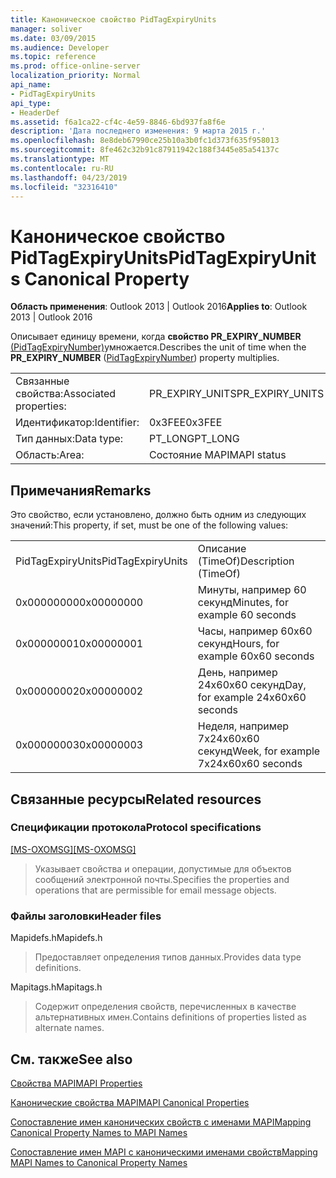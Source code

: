 ```yaml
---
title: Каноническое свойство PidTagExpiryUnits
manager: soliver
ms.date: 03/09/2015
ms.audience: Developer
ms.topic: reference
ms.prod: office-online-server
localization_priority: Normal
api_name:
- PidTagExpiryUnits
api_type:
- HeaderDef
ms.assetid: f6a1ca22-cf4c-4e59-8846-6bd937fa8f6e
description: 'Дата последнего изменения: 9 марта 2015 г.'
ms.openlocfilehash: 8e8deb67990ce25b10a3b0fc1d373f635f958013
ms.sourcegitcommit: 8fe462c32b91c87911942c188f3445e85a54137c
ms.translationtype: MT
ms.contentlocale: ru-RU
ms.lasthandoff: 04/23/2019
ms.locfileid: "32316410"
---
```

# <a name="pidtagexpiryunits-canonical-property"></a><span data-ttu-id="7c519-103">Каноническое свойство PidTagExpiryUnits</span><span class="sxs-lookup"><span data-stu-id="7c519-103">PidTagExpiryUnits Canonical Property</span></span>

  
  
<span data-ttu-id="7c519-104">**Область применения**: Outlook 2013 | Outlook 2016</span><span class="sxs-lookup"><span data-stu-id="7c519-104">**Applies to**: Outlook 2013 | Outlook 2016</span></span> 
  
<span data-ttu-id="7c519-105">Описывает единицу времени, когда **свойство PR_EXPIRY_NUMBER** [(PidTagExpiryNumber)](pidtagexpirynumber-canonical-property.md)умножается.</span><span class="sxs-lookup"><span data-stu-id="7c519-105">Describes the unit of time when the **PR_EXPIRY_NUMBER** ([PidTagExpiryNumber](pidtagexpirynumber-canonical-property.md)) property multiplies.</span></span>
  
|||
|:-----|:-----|
|<span data-ttu-id="7c519-106">Связанные свойства:</span><span class="sxs-lookup"><span data-stu-id="7c519-106">Associated properties:</span></span>  <br/> |<span data-ttu-id="7c519-107">PR_EXPIRY_UNITS</span><span class="sxs-lookup"><span data-stu-id="7c519-107">PR_EXPIRY_UNITS</span></span>  <br/> |
|<span data-ttu-id="7c519-108">Идентификатор:</span><span class="sxs-lookup"><span data-stu-id="7c519-108">Identifier:</span></span>  <br/> |<span data-ttu-id="7c519-109">0x3FEE</span><span class="sxs-lookup"><span data-stu-id="7c519-109">0x3FEE</span></span>  <br/> |
|<span data-ttu-id="7c519-110">Тип данных:</span><span class="sxs-lookup"><span data-stu-id="7c519-110">Data type:</span></span>  <br/> |<span data-ttu-id="7c519-111">PT_LONG</span><span class="sxs-lookup"><span data-stu-id="7c519-111">PT_LONG</span></span>  <br/> |
|<span data-ttu-id="7c519-112">Область:</span><span class="sxs-lookup"><span data-stu-id="7c519-112">Area:</span></span>  <br/> |<span data-ttu-id="7c519-113">Состояние MAPI</span><span class="sxs-lookup"><span data-stu-id="7c519-113">MAPI status</span></span>  <br/> |
   
## <a name="remarks"></a><span data-ttu-id="7c519-114">Примечания</span><span class="sxs-lookup"><span data-stu-id="7c519-114">Remarks</span></span>

<span data-ttu-id="7c519-115">Это свойство, если установлено, должно быть одним из следующих значений:</span><span class="sxs-lookup"><span data-stu-id="7c519-115">This property, if set, must be one of the following values:</span></span>
  
|||
|:-----|:-----|
|<span data-ttu-id="7c519-116">PidTagExpiryUnits</span><span class="sxs-lookup"><span data-stu-id="7c519-116">PidTagExpiryUnits</span></span>  <br/> |<span data-ttu-id="7c519-117">Описание (TimeOf)</span><span class="sxs-lookup"><span data-stu-id="7c519-117">Description (TimeOf)</span></span>  <br/> |
|<span data-ttu-id="7c519-118">0x00000000</span><span class="sxs-lookup"><span data-stu-id="7c519-118">0x00000000</span></span>  <br/> |<span data-ttu-id="7c519-119">Минуты, например 60 секунд</span><span class="sxs-lookup"><span data-stu-id="7c519-119">Minutes, for example 60 seconds</span></span>  <br/> |
|<span data-ttu-id="7c519-120">0x00000001</span><span class="sxs-lookup"><span data-stu-id="7c519-120">0x00000001</span></span>  <br/> |<span data-ttu-id="7c519-121">Часы, например 60x60 секунд</span><span class="sxs-lookup"><span data-stu-id="7c519-121">Hours, for example 60x60 seconds</span></span>  <br/> |
|<span data-ttu-id="7c519-122">0x00000002</span><span class="sxs-lookup"><span data-stu-id="7c519-122">0x00000002</span></span>  <br/> |<span data-ttu-id="7c519-123">День, например 24x60x60 секунд</span><span class="sxs-lookup"><span data-stu-id="7c519-123">Day, for example 24x60x60 seconds</span></span>  <br/> |
|<span data-ttu-id="7c519-124">0x00000003</span><span class="sxs-lookup"><span data-stu-id="7c519-124">0x00000003</span></span>  <br/> |<span data-ttu-id="7c519-125">Неделя, например 7x24x60x60 секунд</span><span class="sxs-lookup"><span data-stu-id="7c519-125">Week, for example 7x24x60x60 seconds</span></span>  <br/> |
   
## <a name="related-resources"></a><span data-ttu-id="7c519-126">Связанные ресурсы</span><span class="sxs-lookup"><span data-stu-id="7c519-126">Related resources</span></span>

### <a name="protocol-specifications"></a><span data-ttu-id="7c519-127">Спецификации протокола</span><span class="sxs-lookup"><span data-stu-id="7c519-127">Protocol specifications</span></span>

<span data-ttu-id="7c519-128">[[MS-OXOMSG]](https://msdn.microsoft.com/library/daa9120f-f325-4afb-a738-28f91049ab3c%28Office.15%29.aspx)</span><span class="sxs-lookup"><span data-stu-id="7c519-128">[[MS-OXOMSG]](https://msdn.microsoft.com/library/daa9120f-f325-4afb-a738-28f91049ab3c%28Office.15%29.aspx)</span></span>
  
> <span data-ttu-id="7c519-129">Указывает свойства и операции, допустимые для объектов сообщений электронной почты.</span><span class="sxs-lookup"><span data-stu-id="7c519-129">Specifies the properties and operations that are permissible for email message objects.</span></span>
    
### <a name="header-files"></a><span data-ttu-id="7c519-130">Файлы заголовки</span><span class="sxs-lookup"><span data-stu-id="7c519-130">Header files</span></span>

<span data-ttu-id="7c519-131">Mapidefs.h</span><span class="sxs-lookup"><span data-stu-id="7c519-131">Mapidefs.h</span></span>
  
> <span data-ttu-id="7c519-132">Предоставляет определения типов данных.</span><span class="sxs-lookup"><span data-stu-id="7c519-132">Provides data type definitions.</span></span>
    
<span data-ttu-id="7c519-133">Mapitags.h</span><span class="sxs-lookup"><span data-stu-id="7c519-133">Mapitags.h</span></span>
  
> <span data-ttu-id="7c519-134">Содержит определения свойств, перечисленных в качестве альтернативных имен.</span><span class="sxs-lookup"><span data-stu-id="7c519-134">Contains definitions of properties listed as alternate names.</span></span>
    
## <a name="see-also"></a><span data-ttu-id="7c519-135">См. также</span><span class="sxs-lookup"><span data-stu-id="7c519-135">See also</span></span>



[<span data-ttu-id="7c519-136">Свойства MAPI</span><span class="sxs-lookup"><span data-stu-id="7c519-136">MAPI Properties</span></span>](mapi-properties.md)
  
[<span data-ttu-id="7c519-137">Канонические свойства MAPI</span><span class="sxs-lookup"><span data-stu-id="7c519-137">MAPI Canonical Properties</span></span>](mapi-canonical-properties.md)
  
[<span data-ttu-id="7c519-138">Сопоставление имен канонических свойств с именами MAPI</span><span class="sxs-lookup"><span data-stu-id="7c519-138">Mapping Canonical Property Names to MAPI Names</span></span>](mapping-canonical-property-names-to-mapi-names.md)
  
[<span data-ttu-id="7c519-139">Сопоставление имен MAPI с каноническими именами свойств</span><span class="sxs-lookup"><span data-stu-id="7c519-139">Mapping MAPI Names to Canonical Property Names</span></span>](mapping-mapi-names-to-canonical-property-names.md)

